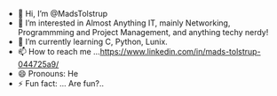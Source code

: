 - 👋 Hi, I’m @MadsTolstrup
- 👀 I’m interested in Almost Anything IT, mainly Networking, Programmming and Project Management, and anything techy nerdy!
- 🌱 I’m currently learning C, Python, Lunix.
- 📫 How to reach me ...https://www.linkedin.com/in/mads-tolstrup-044725a9/
- 😄 Pronouns: He
- ⚡ Fun fact: ... Are fun?..

<!---
MadsTolstrup/MadsTolstrup is a ✨ special ✨ repository because its `README.md` (this file) appears on your GitHub profile.
You can click the Preview link to take a look at your changes.
--->
